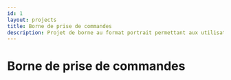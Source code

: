 ```yaml
---
id: 1
layout: projects
title: Borne de prise de commandes
description: Projet de borne au format portrait permettant aux utilisateurs de passer leurs commandes de façon autonome.
---
```


# Borne de prise de commandes
